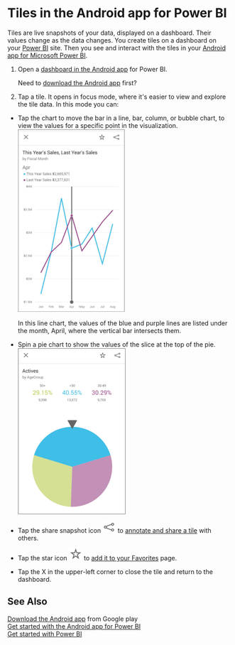 ﻿<properties 
   pageTitle="Tiles in the Android app for Power BI"
   description="Tiles in the Android app for Power BI"
   services="powerbi" 
   documentationCenter="" 
   authors="jastru" 
   manager="mblythe" 
   editor=""
   tags=""/>
 
<tags
   ms.service="powerbi"
   ms.devlang="NA"
   ms.topic="article"
   ms.tgt_pltfrm="NA"
   ms.workload="powerbi"
   ms.date="10/15/2015"
   ms.author="jastru"/>

# Tiles in the Android app for Power BI  

Tiles are live snapshots of your data, displayed on a dashboard. Their values change as the data changes. You create tiles on a dashboard on your [Power BI](http://powerbi.com/) site. Then you see and interact with the tiles in your [Android app for Microsoft Power BI](https://support.powerbi.com/knowledgebase/articles/577773).

1.  Open a [dashboard in the Android app](https://support.powerbi.com/knowledgebase/articles/608316) for Power BI.

    Need to [download the Android app](http://go.microsoft.com/fwlink/?LinkID=544867) first?

2.  Tap a tile. It opens in focus mode, where it's easier to view and explore the tile data. In this mode you can:

-   Tap the chart to move the bar in a line, bar, column, or bubble chart, to view the values for a specific point in the visualization.  
    ![](media/powerbi-mobile-tiles-in-the-android-app/PBI_Andr_LineTileSm.png)

    In this line chart, the values of the blue and purple lines are listed under the month, April, where the vertical bar intersects them.

-   Spin a pie chart to show the values of the slice at the top of the pie.  
    ![](media/powerbi-mobile-tiles-in-the-android-app/PBI_Andr_PieTile.png)

-   Tap the share snapshot icon ![](media/powerbi-mobile-tiles-in-the-android-app/PBI_Andr_ShareSnapIcon.png) to [annotate and share a tile](https://support.powerbi.com/knowledgebase/articles/608340) with others.

-   Tap the star icon ![](media/powerbi-mobile-tiles-in-the-android-app/PBI_Andr_FaveStar.png) to [add it to your Favorites](https://support.powerbi.com/knowledgebase/articles/608328) page.

-   Tap the X in the upper-left corner to close the tile and return to the dashboard.

## See Also  
[Download the Android app](http://go.microsoft.com/fwlink/?LinkID=544867) from Google play  
[Get started with the Android app for Power BI](https://support.powerbi.com/knowledgebase/articles/577773)  
[Get started with Power BI](http://support.powerbi.com/knowledgebase/articles/430814)  